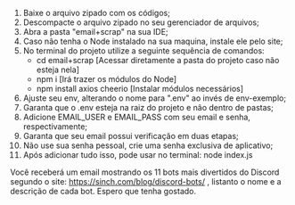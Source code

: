 1. Baixe o arquivo zipado com os códigos;
2. Descompacte o arquivo zipado no seu gerenciador de arquivos;
3. Abra a pasta "email+scrap" na sua IDE;
4. Caso não tenha o Node instalado na sua maquina, instale ele pelo site;
5. No terminal do projeto utilize a seguinte sequência de comandos:
   - cd email+scrap [Acessar diretamente a pasta do projeto caso não esteja nela]
   - npm i [Irá trazer os módulos do Node]
   - npm install axios cheerio [Instalar módulos necessários]
6. Ajuste seu env, alterando o nome para ".env" ao invés de env-exemplo;
7. Garanta que o .env esteja na raiz do projeto e não dentro de pastas;
8. Adicione EMAIL_USER e EMAIL_PASS com seu email e senha, respectivamente;
9. Garanta que seu email possui verificação em duas etapas;
10. Não use sua senha pessoal, crie uma senha exclusiva de aplicativo;
11. Após adicionar tudo isso, pode usar no terminal: node index.js

Você receberá um email mostrando os 11 bots mais divertidos do Discord segundo o site: https://sinch.com/blog/discord-bots/ , listanto o nome e a descrição de cada bot. Espero que tenha gostado.
